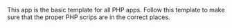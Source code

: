 
This app is the basic template for all PHP apps. Follow this template to make sure that the proper PHP scrips are in the correct places.
